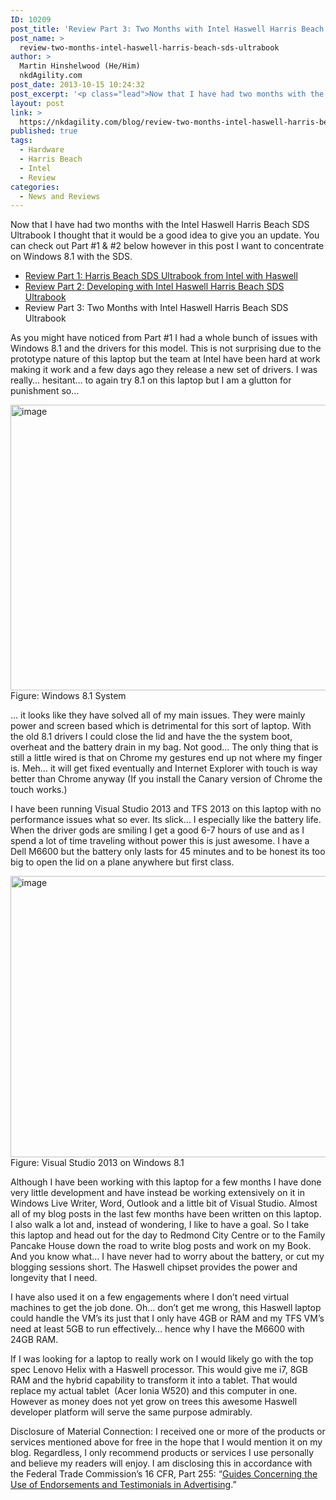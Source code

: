 ```yaml
---
ID: 10209
post_title: 'Review Part 3: Two Months with Intel Haswell Harris Beach SDS Ultrabook'
post_name: >
  review-two-months-intel-haswell-harris-beach-sds-ultrabook
author: >
  Martin Hinshelwood (He/Him)
  nkdAgility.com
post_date: 2013-10-15 10:24:32
post_excerpt: '<p class="lead">Now that I have had two months with the Intel Haswell Harris Beach SDS Ultrabook I thought that it would be a good idea to give you an update. You can check out Part #1 &amp; #2 below however in this post I want to concentrate on Windows 8.1 with the SDS.</p>'
layout: post
link: >
  https://nkdagility.com/blog/review-two-months-intel-haswell-harris-beach-sds-ultrabook/
published: true
tags:
  - Hardware
  - Harris Beach
  - Intel
  - Review
categories:
  - News and Reviews
---
```

<p class="lead">Now that I have had two months with the Intel Haswell Harris Beach SDS Ultrabook I thought that it would be a good idea to give you an update. You can check out Part #1 &amp; #2 below however in this post I want to concentrate on Windows 8.1 with the SDS.</p>
<ul>
<li><a href="http://nakedalmweb.wpengine.com/review-harris-beach-sds-ultrabook-from-intel-unboxing/">Review Part 1: Harris Beach SDS Ultrabook from Intel with Haswell</a></li>
<li><a href="http://nakedalmweb.wpengine.com/review-developing-intel-haswell-harris-beach-sds-ultrabook/">Review Part 2: Developing with Intel Haswell Harris Beach SDS Ultrabook</a></li>
<li>Review Part 3: Two Months with Intel Haswell Harris Beach SDS Ultrabook</li>
</ul>
<p>As you might have noticed from Part #1 I had a whole bunch of issues with Windows 8.1 and the drivers for this model. This is not surprising due to the prototype nature of this laptop but the team at Intel have been hard at work making it work and a few days ago they release a new set of drivers. I was really… hesitant… to again try 8.1 on this laptop but I am a glutton for punishment so…</p>
<p><img style="background-image: none; padding-top: 0px; padding-left: 0px; display: inline; padding-right: 0px; border-width: 0px;" title="image" alt="image" src="http://nakedalmweb.wpengine.com/wp-content/uploads/2013/10/image8.png" width="800" height="457" border="0" /><br />Figure: Windows 8.1 System</p>
<p>… it looks like they have solved all of my main issues. They were mainly power and screen based which is detrimental for this sort of laptop. With the old 8.1 drivers I could close the lid and have the the system boot, overheat and the battery drain in my bag. Not good… The only thing that is still a little wired is that on Chrome my gestures end up not where my finger is. Meh… it will get fixed eventually and Internet Explorer with touch is way better than Chrome anyway (If you install the Canary version of Chrome the touch works.)</p>
<p>I have been running Visual Studio 2013 and TFS 2013 on this laptop with no performance issues what so ever. Its slick… I especially like the battery life. When the driver gods are smiling I get a good 6-7 hours of use and as I spend a lot of time traveling without power this is just awesome. I have a Dell M6600 but the battery only lasts for 45 minutes and to be honest its too big to open the lid on a plane anywhere but first class.</p>
<p><img style="background-image: none; padding-top: 0px; padding-left: 0px; margin: 0px; display: inline; padding-right: 0px; border-width: 0px;" title="image" alt="image" src="http://nakedalmweb.wpengine.com/wp-content/uploads/2013/10/image9.png" width="800" height="450" border="0" /><br />Figure: Visual Studio 2013 on Windows 8.1</p>
<p>Although I have been working with this laptop for a few months I have done very little development and have instead be working extensively on it in Windows Live Writer, Word, Outlook and a little bit of Visual Studio. Almost all of my blog posts in the last few months have been written on this laptop. I also walk a lot and, instead of wondering, I like to have a goal. So I take this laptop and head out for the day to Redmond City Centre or to the Family Pancake House down the road to write blog posts and work on my Book. And you know what… I have never had to worry about the battery, or cut my blogging sessions short. The Haswell chipset provides the power and longevity that I need.</p>
<p>I have also used it on a few engagements where I don’t need virtual machines to get the job done. Oh… don’t get me wrong, this Haswell laptop could handle the VM’s its just that I only have 4GB or RAM and my TFS VM’s need at least 5GB to run effectively… hence why I have the M6600 with 24GB RAM.</p>
<p>If I was looking for a laptop to really work on I would likely go with the top spec Lenovo Helix with a Haswell processor. This would give me i7, 8GB RAM and the hybrid capability to transform it into a tablet. That would replace my actual tablet&nbsp; (Acer Ionia W520) and this computer in one. However as money does not yet grow on trees this awesome Haswell developer platform will serve the same purpose admirably.</p>
<p>Disclosure of Material Connection: I received one or more of the products or services mentioned above for free in the hope that I would mention it on my blog. Regardless, I only recommend products or services I use personally and believe my readers will enjoy. I am disclosing this in accordance with the Federal Trade Commission’s 16 CFR, Part 255: “<a href="http://www.access.gpo.gov/nara/cfr/waisidx_03/16cfr255_03.html">Guides Concerning the Use of Endorsements and Testimonials in Advertising</a>.”</p>